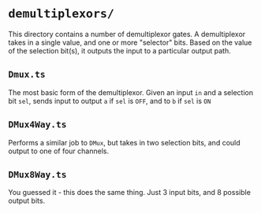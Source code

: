 # `demultiplexors/`

This directory contains a number of demultiplexor gates. A demultiplexor takes in a single value, and one or more "selector" bits. Based on the value of the selection bit(s), it outputs the input to a particular output path. 

## `Dmux.ts`

The most basic form of the demultiplexor. Given an input `in` and a selection bit `sel`, sends input to output `a` if `sel` is `OFF`, and to `b` if `sel` is `ON`

## `DMux4Way.ts`

Performs a similar job to `DMux`, but takes in two selection bits, and could output to one of four channels. 

## `DMux8Way.ts`

You guessed it - this does the same thing. Just 3 input bits, and 8 possible output bits. 